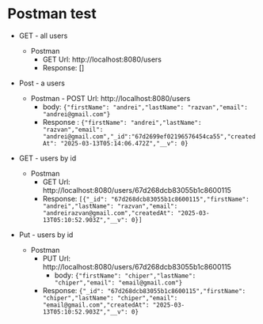 # Postman test

- GET - all users

  - Postman
    - GET Url: http://localhost:8080/users
    - Response: []

- Post - a users

  - Postman - POST Url: http://localhost:8080/users
    - body:
      `{"firstName": "andrei","lastName": "razvan","email": "andrei@gmail.com"}`
    - Response :
      `{"firstName": "andrei","lastName": "razvan","email": "andrei@gmail.com","_id":"67d2699ef02196576454ca55","createdAt": "2025-03-13T05:14:06.472Z","__v": 0}`

- GET - users by id

  - Postman
    - GET Url: http://localhost:8080/users/67d268dcb83055b1c8600115
    - Response: `[{"_id": "67d268dcb83055b1c8600115","firstName": "andrei","lastName": "razvan","email": "andreirazvan@gmail.com","createdAt": "2025-03-13T05:10:52.903Z","__v": 0}]`

- Put - users by id

  - Postman
    - PUT Url: http://localhost:8080/users/67d268dcb83055b1c8600115
      - body: `{"firstName": "chiper","lastName": "chiper","email": "email@gmail.com"}`
    - Response: `{"_id": "67d268dcb83055b1c8600115","firstName": "chiper","lastName": "chiper","email": "email@gmail.com","createdAt": "2025-03-13T05:10:52.903Z","__v": 0}`
